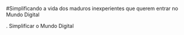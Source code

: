 #Simplificando a vida dos maduros inexperientes que querem entrar no Mundo Digital



. Simplificar o Mundo Digital
